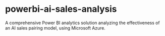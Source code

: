# powerbi-ai-sales-analysis
A comprehensive Power BI analytics solution analyzing the effectiveness of an AI sales pairing model, using Microsoft Azure.
